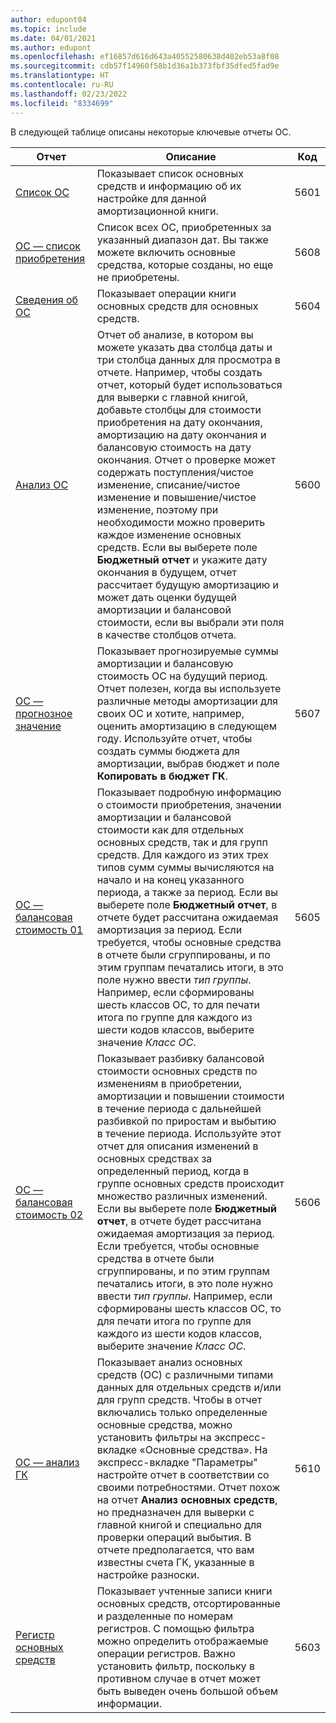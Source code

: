 ```yaml
---
author: edupont04
ms.topic: include
ms.date: 04/01/2021
ms.author: edupont
ms.openlocfilehash: ef16857d616d643a40552580638d402eb53a8f08
ms.sourcegitcommit: cdb57f14960f58b1d36a1b373fbf35dfed5fad9e
ms.translationtype: HT
ms.contentlocale: ru-RU
ms.lasthandoff: 02/23/2022
ms.locfileid: "8334699"
---
```

В следующей таблице описаны некоторые ключевые отчеты ОС.

| Отчет | Описание | Код | 
|--|--|--|
| [Список ОС](https://businesscentral.dynamics.com?report=5601)| Показывает список основных средств и информацию об их настройке для данной амортизационной книги. |5601 |
| [ОС — список приобретения](https://businesscentral.dynamics.com?report=5608) |  Список всех ОС, приобретенных за указанный диапазон дат. Вы также можете включить основные средства, которые созданы, но еще не приобретены. |5608 |
| [Сведения об ОС](https://businesscentral.dynamics.com?report=5604)| Показывает операции книги основных средств для основных средств. |5604 |
| [Анализ ОС](https://businesscentral.dynamics.com?report=5600)| Отчет об анализе, в котором вы можете указать два столбца даты и три столбца данных для просмотра в отчете. Например, чтобы создать отчет, который будет использоваться для выверки с главной книгой, добавьте столбцы для стоимости приобретения на дату окончания, амортизацию на дату окончания и балансовую стоимость на дату окончания. Отчет о проверке может содержать поступления/чистое изменение, списание/чистое изменение и повышение/чистое изменение, поэтому при необходимости можно проверить каждое изменение основных средств. Если вы выберете поле **Бюджетный отчет** и укажите дату окончания в будущем, отчет рассчитает будущую амортизацию и может дать оценки будущей амортизации и балансовой стоимости, если вы выбрали эти поля в качестве столбцов отчета. |5600|
| [ОС — прогнозное значение](https://businesscentral.dynamics.com?report=5607)| Показывает прогнозируемые суммы амортизации и балансовую стоимость ОС на будущий период. Отчет полезен, когда вы используете различные методы амортизации для своих ОС и хотите, например, оценить амортизацию в следующем году. Используйте отчет, чтобы создать суммы бюджета для амортизации, выбрав бюджет и поле **Копировать в бюджет ГК**. |5607 |
| [ОС — балансовая стоимость 01](https://businesscentral.dynamics.com?report=5605)|Показывает подробную информацию о стоимости приобретения, значении амортизации и балансовой стоимости как для отдельных основных средств, так и для групп средств. Для каждого из этих трех типов сумм суммы вычисляются на начало и на конец указанного периода, а также за период. Если вы выберете поле **Бюджетный отчет**, в отчете будет рассчитана ожидаемая амортизация за период. Если требуется, чтобы основные средства в отчете были сгруппированы, и по этим группам печатались итоги, в это поле нужно ввести *тип группы*. Например, если сформированы шесть классов ОС, то для печати итога по группе для каждого из шести кодов классов, выберите значение *Класс ОС*.|5605|
| [ОС — балансовая стоимость 02](https://businesscentral.dynamics.com?report=5606)|Показывает разбивку балансовой стоимости основных средств по изменениям в приобретении, амортизации и повышении стоимости в течение периода с дальнейшей разбивкой по приростам и выбытию в течение периода. Используйте этот отчет для описания изменений в основных средствах за определенный период, когда в группе основных средств происходит множество различных изменений. Если вы выберете поле **Бюджетный отчет**, в отчете будет рассчитана ожидаемая амортизация за период. Если требуется, чтобы основные средства в отчете были сгруппированы, и по этим группам печатались итоги, в это поле нужно ввести *тип группы*. Например, если сформированы шесть классов ОС, то для печати итога по группе для каждого из шести кодов классов, выберите значение *Класс ОС*. |5606|
| [ОС — анализ ГК](https://businesscentral.dynamics.com?report=5610)|Показывает анализ основных средств (ОС) с различными типами данных для отдельных средств и/или для групп средств. Чтобы в отчет включались только определенные основные средства, можно установить фильтры на экспресс-вкладке «Основные средства». На экспресс-вкладке "Параметры" настройте отчет в соответствии со своими потребностями. Отчет похож на отчет **Анализ основных средств**, но предназначен для выверки с главной книгой и специально для проверки операций выбытия. В отчете предполагается, что вам известны счета ГК, указанные в настройке разноски. | 5610 |
| [Регистр основных средств](https://businesscentral.dynamics.com?report=5603) |Показывает учтенные записи книги основных средств, отсортированные и разделенные по номерам регистров. С помощью фильтра можно определить отображаемые операции регистров. Важно установить фильтр, поскольку в противном случае в отчет может быть выведен очень большой объем информации. |5603  |
